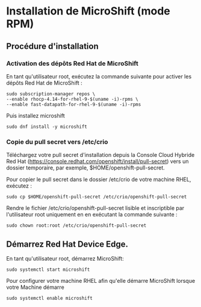 # Installation de MicroShift (mode RPM)

## Procédure d'installation

### Activation des dépôts Red Hat de MicroShift
En tant qu'utilisateur root, exécutez la commande suivante pour activer les dépôts Red Hat de MicroShift :

```shell
sudo subscription-manager repos \
--enable rhocp-4.14-for-rhel-9-$(uname -i)-rpms \
--enable fast-datapath-for-rhel-9-$(uname -i)-rpms
```
Puis installez microshift

```shell
sudo dnf install -y microshift
```

###  Copie du pull secret vers /etc/crio

Téléchargez votre pull secret d'installation depuis la Console Cloud Hybride Red Hat (https://console.redhat.com/openshift/install/pull-secret) vers un dossier temporaire, par exemple, $HOME/openshift-pull-secret. 

Pour copier le pull secret dans le dossier /etc/crio de votre machine RHEL, exécutez :

```shell
sudo cp $HOME/openshift-pull-secret /etc/crio/openshift-pull-secret
```

Rendre le fichier /etc/crio/openshift-pull-secret lisible et inscriptible par l'utilisateur root uniquement en
en exécutant la commande suivante :

```shell
sudo chown root:root /etc/crio/openshift-pull-secret
```

## Démarrez Red Hat Device Edge.

En tant qu'utilisateur root, démarrez MicroShift:

```shell
sudo systemctl start microshift
```

Pour configurer votre machine RHEL afin qu'elle démarre MicroShift lorsque votre Machine démarre

```shell
sudo systemctl enable microshift
```